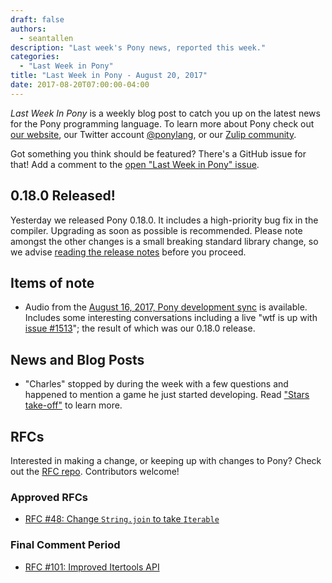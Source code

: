 ```yaml
---
draft: false
authors:
  - seantallen
description: "Last week's Pony news, reported this week."
categories:
  - "Last Week in Pony"
title: "Last Week in Pony - August 20, 2017"
date: 2017-08-20T07:00:00-04:00
---
```

_Last Week In Pony_ is a weekly blog post to catch you up on the latest news for the Pony programming language. To learn more about Pony check out [our website](https://ponylang.io), our Twitter account [@ponylang](https://twitter.com/ponylang), or our [Zulip community](https://ponylang.zulipchat.com).

Got something you think should be featured? There's a GitHub issue for that! Add a comment to the [open "Last Week in Pony" issue](https://github.com/ponylang/ponylang.github.io/issues?q=is:issue+is:open+label:last-week-in-pony).
<!-- more -->

## 0.18.0 Released!

Yesterday we released Pony 0.18.0. It includes a high-priority bug fix in the compiler. Upgrading as soon as possible is recommended. Please note amongst the other changes is a small breaking standard library change, so we advise [reading the release notes](https://github.com/ponylang/ponyc/releases/tag/0.18.0) before you proceed.

## Items of note

- Audio from the [August 16, 2017, Pony development sync](https://sync-recordings.ponylang.io/r/2017_08_16.m4a) is available. Includes some interesting conversations including a live "wtf is up with [issue #1513](https://github.com/ponylang/ponyc/issues/1513)"; the result of which was our 0.18.0 release.

## News and Blog Posts

- "Charles" stopped by during the week with a few questions and happened to mention a game he just started developing. Read ["Stars take-off"](http://www.charlesetc.com/stars-game-1.html) to learn more.

## RFCs

Interested in making a change, or keeping up with changes to Pony? Check out the [RFC repo](https://github.com/ponylang/rfcs). Contributors welcome!

### Approved RFCs

- [RFC #48: Change `String.join` to take `Iterable`](https://github.com/ponylang/rfcs/blob/main/text/0048-change-String-join-to-take-iterable.md)

### Final Comment Period

- [RFC #101: Improved Itertools API](https://github.com/ponylang/rfcs/pull/101)
